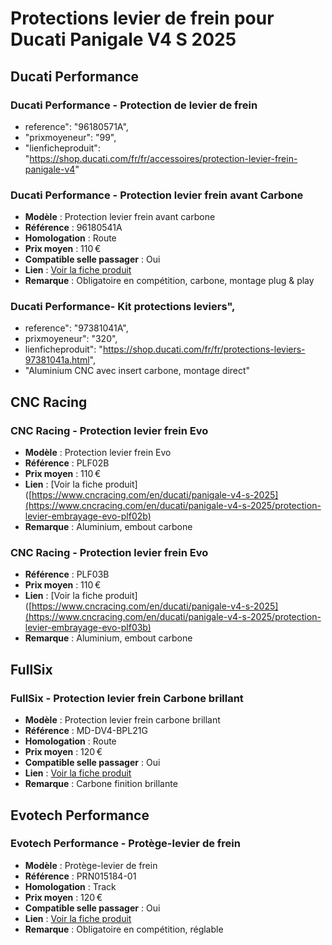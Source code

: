 # Protections levier de frein pour Ducati Panigale V4 S 2025
## Ducati Performance
### Ducati Performance - Protection de levier de frein
- reference": "96180571A",
- "prixmoyeneur": "99",
- "lienficheproduit": "https://shop.ducati.com/fr/fr/accessoires/protection-levier-frein-panigale-v4"

### Ducati Performance - Protection levier frein avant Carbone

- **Modèle** : Protection levier frein avant carbone
- **Référence** : 96180541A
- **Homologation** : Route
- **Prix moyen** : 110 €
- **Compatible selle passager** : Oui
- **Lien** : [Voir la fiche produit](https://shop.ducati.com/fr/fr/accessoires/protection-levier-frein-96180541a.html)
- **Remarque** : Obligatoire en compétition, carbone, montage plug \& play

### Ducati Performance- Kit protections leviers",
- reference": "97381041A",
- prixmoyeneur": "320",
- lienficheproduit": "https://shop.ducati.com/fr/fr/protections-leviers-97381041a.html",
- "Aluminium CNC avec insert carbone, montage direct"

## CNC Racing
### CNC Racing - Protection levier frein Evo
- **Modèle** : Protection levier frein Evo
- **Référence** : PLF02B
- **Prix moyen** : 110 €
- **Lien** : [Voir la fiche produit]([https://www.cncracing.com/en/ducati/panigale-v4-s-2025](https://www.cncracing.com/en/ducati/panigale-v4-s-2025/protection-levier-embrayage-evo-plf02b)
- **Remarque** : Aluminium, embout carbone

### CNC Racing - Protection levier frein Evo
- **Référence** : PLF03B
- **Prix moyen** : 110 €
- **Lien** : [Voir la fiche produit]([https://www.cncracing.com/en/ducati/panigale-v4-s-2025](https://www.cncracing.com/en/ducati/panigale-v4-s-2025/protection-levier-embrayage-evo-plf03b)
- **Remarque** : Aluminium, embout carbone

## FullSix
### FullSix - Protection levier frein Carbone brillant

- **Modèle** : Protection levier frein carbone brillant
- **Référence** : MD-DV4-BPL21G
- **Homologation** : Route
- **Prix moyen** : 120 €
- **Compatible selle passager** : Oui
- **Lien** : [Voir la fiche produit](https://www.fullsixcarbon.com/product/brake-lever-protector-ducati-panigale-v4-v4s-v4r-carbon-gloss/)
- **Remarque** : Carbone finition brillante

## Evotech Performance
### Evotech Performance - Protège-levier de frein
- **Modèle** : Protège-levier de frein
- **Référence** : PRN015184-01
- **Homologation** : Track
- **Prix moyen** : 120 €
- **Compatible selle passager** : Oui
- **Lien** : [Voir la fiche produit](https://evotech-performance.com/products/ep-brake-lever-protector-ducati-panigale-v4-v4s-v4r)
- **Remarque** : Obligatoire en compétition, réglable


